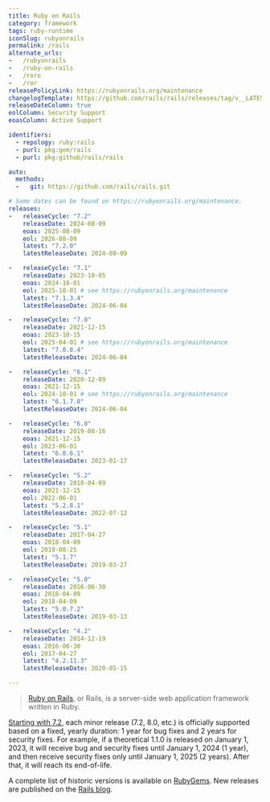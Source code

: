```yaml
---
title: Ruby on Rails
category: framework
tags: ruby-runtime
iconSlug: rubyonrails
permalink: /rails
alternate_urls:
-   /rubyonrails
-   /ruby-on-rails
-   /roro
-   /ror
releasePolicyLink: https://rubyonrails.org/maintenance
changelogTemplate: https://github.com/rails/rails/releases/tag/v__LATEST__
releaseDateColumn: true
eolColumn: Security Support
eoasColumn: Active Support

identifiers:
  - repology: ruby:rails
  - purl: pkg:gem/rails
  - purl: pkg:github/rails/rails

auto:
  methods:
  -   git: https://github.com/rails/rails.git

# Some dates can be found on https://rubyonrails.org/maintenance.
releases:
-   releaseCycle: "7.2"
    releaseDate: 2024-08-09
    eoas: 2025-08-09
    eol: 2026-08-09
    latest: "7.2.0"
    latestReleaseDate: 2024-08-09

-   releaseCycle: "7.1"
    releaseDate: 2023-10-05
    eoas: 2024-10-01
    eol: 2025-10-01 # see https://rubyonrails.org/maintenance
    latest: "7.1.3.4"
    latestReleaseDate: 2024-06-04

-   releaseCycle: "7.0"
    releaseDate: 2021-12-15
    eoas: 2023-10-15
    eol: 2025-04-01 # see https://rubyonrails.org/maintenance
    latest: "7.0.8.4"
    latestReleaseDate: 2024-06-04

-   releaseCycle: "6.1"
    releaseDate: 2020-12-09
    eoas: 2021-12-15
    eol: 2024-10-01 # see https://rubyonrails.org/maintenance
    latest: "6.1.7.8"
    latestReleaseDate: 2024-06-04

-   releaseCycle: "6.0"
    releaseDate: 2019-08-16
    eoas: 2021-12-15
    eol: 2023-06-01
    latest: "6.0.6.1"
    latestReleaseDate: 2023-01-17

-   releaseCycle: "5.2"
    releaseDate: 2018-04-09
    eoas: 2021-12-15
    eol: 2022-06-01
    latest: "5.2.8.1"
    latestReleaseDate: 2022-07-12

-   releaseCycle: "5.1"
    releaseDate: 2017-04-27
    eoas: 2018-04-09
    eol: 2019-08-25
    latest: "5.1.7"
    latestReleaseDate: 2019-03-27

-   releaseCycle: "5.0"
    releaseDate: 2016-06-30
    eoas: 2018-04-09
    eol: 2018-04-09
    latest: "5.0.7.2"
    latestReleaseDate: 2019-03-13

-   releaseCycle: "4.2"
    releaseDate: 2014-12-19
    eoas: 2016-06-30
    eol: 2017-04-27
    latest: "4.2.11.3"
    latestReleaseDate: 2020-05-15

---
```


>[Ruby on Rails](https://rubyonrails.org/), or Rails, is a server-side web application framework
> written in Ruby.

[Starting with 7.2](https://github.com/rails/rails/pull/52471#issuecomment-2271508281), each minor release (7.2, 8.0, etc.) is officially supported based on a fixed, yearly duration: 1 year for bug fixes and 2 years for security fixes. For example, if a theoretical 1.1.0 is released on January 1, 2023, it will receive bug and security fixes until January 1, 2024 (1 year), and then receive security fixes only until January 1, 2025 (2 years). After that, it will reach its end-of-life.

A complete list of historic versions is available on [RubyGems](https://rubygems.org/gems/rails/versions).
New releases are published on the [Rails blog](https://rubyonrails.org/category/releases).
